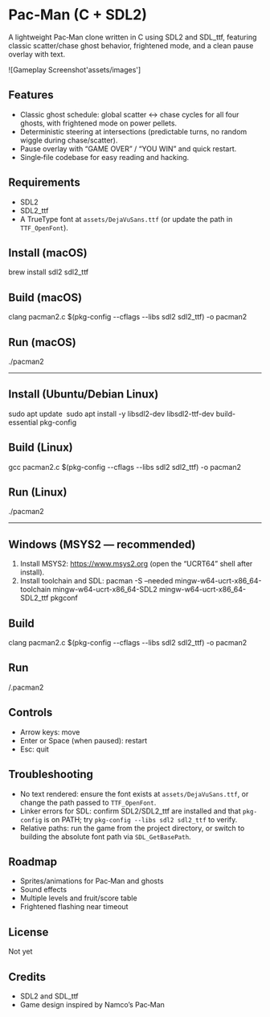 # Pac‑Man (C + SDL2)

A lightweight Pac‑Man clone written in C using SDL2 and SDL_ttf, featuring classic scatter/chase ghost behavior, frightened mode, and a clean pause overlay with text.

![Gameplay Screenshot'assets/images']

## Features
- Classic ghost schedule: global scatter ↔ chase cycles for all four ghosts, with frightened mode on power pellets.
- Deterministic steering at intersections (predictable turns, no random wiggle during chase/scatter).
- Pause overlay with “GAME OVER” / “YOU WIN” and quick restart.
- Single‑file codebase for easy reading and hacking.

## Requirements
- SDL2
- SDL2_ttf
- A TrueType font at `assets/DejaVuSans.ttf` (or update the path in `TTF_OpenFont`).

## Install (macOS)
brew install sdl2 sdl2_ttf

## Build (macOS)
clang pacman2.c $(pkg-config --cflags --libs sdl2 sdl2_ttf) -o pacman2

## Run (macOS)
./pacman2

---

## Install (Ubuntu/Debian Linux)
sudo apt update 
sudo apt install -y libsdl2-dev libsdl2-ttf-dev build-essential pkg-config

## Build (Linux)
gcc pacman2.c $(pkg-config --cflags --libs sdl2 sdl2_ttf) -o pacman2

## Run (Linux)
./pacman2

---

## Windows (MSYS2 — recommended)

1. Install MSYS2: https://www.msys2.org (open the “UCRT64” shell after install).  
2. Install toolchain and SDL:
pacman -S –needed mingw-w64-ucrt-x86_64-toolchain mingw-w64-ucrt-x86_64-SDL2 mingw-w64-ucrt-x86_64-SDL2_ttf pkgconf

## Build
clang pacman2.c $(pkg-config --cflags --libs sdl2 sdl2_ttf) -o pacman2

## Run
/.pacman2

## Controls
- Arrow keys: move
- Enter or Space (when paused): restart
- Esc: quit

## Troubleshooting
- No text rendered: ensure the font exists at `assets/DejaVuSans.ttf`, or change the path passed to `TTF_OpenFont`.
- Linker errors for SDL: confirm SDL2/SDL2_ttf are installed and that `pkg-config` is on PATH; try `pkg-config --libs sdl2 sdl2_ttf` to verify.
- Relative paths: run the game from the project directory, or switch to building the absolute font path via `SDL_GetBasePath`.

## Roadmap
- Sprites/animations for Pac‑Man and ghosts
- Sound effects
- Multiple levels and fruit/score table
- Frightened flashing near timeout

## License
Not yet

## Credits
- SDL2 and SDL_ttf
- Game design inspired by Namco’s Pac‑Man
